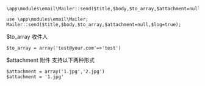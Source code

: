 ```
\app\modules\email\Mailer::send($title,$body,$to_array,$attachment=null,$log=true); 
```
```
use \app\modules\email\Mailer;
Mailer::send($title,$body,$to_array,$attachment=null,$log=true); 
```

$to_array 收件人 
```
$to_array = array('test@your.com'=>'test')
```

$attachment 附件 支持以下两种形式
```
$attachment = array('1.jpg','2.jpg')
$attachment = '1.jpg'
```